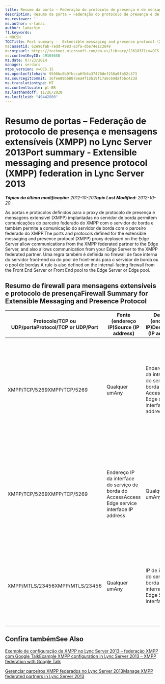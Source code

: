 ```yaml
---
title: Resumo da porta – Federação do protocolo de presença e de mensagens extensíveis (XMPP)
description: Resumo da porta – Federação do protocolo de presença e de mensagens extensíveis (XMPP).
ms.reviewer: ''
ms.author: v-lanac
author: lanachin
f1.keywords:
- NOCSH
TOCTitle: Port summary -  Extensible messaging and presence protocol (XMPP) federation
ms:assetid: 62e98fab-7add-4983-a3fa-dbe74e1c3849
ms:mtpsurl: https://technet.microsoft.com/en-us/library/JJ618371(v=OCS.15)
ms:contentKeyID: 49105658
ms.date: 07/23/2014
manager: serdars
mtps_version: v=OCS.15
ms.openlocfilehash: 9508bc8b9fbcca6fb6a37478def258a9fa52c373
ms.sourcegitcommit: 36fee89bb887bea4f18b19f17a8c69daf5bc423d
ms.translationtype: MT
ms.contentlocale: pt-BR
ms.lasthandoff: 11/26/2020
ms.locfileid: "49442800"
---
```

# <a name="port-summary---extensible-messaging-and-presence-protocol-xmpp-federation-in-lync-server-2013"></a><span data-ttu-id="c4463-103">Resumo de portas – Federação de protocolo de presença e mensagens extensíveis (XMPP) no Lync Server 2013</span><span class="sxs-lookup"><span data-stu-id="c4463-103">Port summary - Extensible messaging and presence protocol (XMPP) federation in Lync Server 2013</span></span>

<div data-xmlns="http://www.w3.org/1999/xhtml">

<div class="topic" data-xmlns="http://www.w3.org/1999/xhtml" data-msxsl="urn:schemas-microsoft-com:xslt" data-cs="https://msdn.microsoft.com/">

<div data-asp="https://msdn2.microsoft.com/asp">



</div>

<div id="mainSection">

<div id="mainBody"><span data-ttu-id="c4463-104">

<span> </span></span><span class="sxs-lookup"><span data-stu-id="c4463-104">

<span> </span></span></span>

<span data-ttu-id="c4463-105">_**Tópico da última modificação:** 2012-10-20_</span><span class="sxs-lookup"><span data-stu-id="c4463-105">_**Topic Last Modified:** 2012-10-20_</span></span>

<span data-ttu-id="c4463-106">As portas e protocolos definidos para o proxy de protocolo de presença e mensagens extensível (XMPP) implantadas no servidor de borda permitem comunicações do parceiro federado do XMPP com o servidor de borda e também permite a comunicação do servidor de borda com o parceiro federado do XMPP.</span><span class="sxs-lookup"><span data-stu-id="c4463-106">The ports and protocols defined for the extensible messaging and presence protocol (XMPP) proxy deployed on the Edge Server allow communications from the XMPP federated partner to the Edge Server, and also allows communication from your Edge Server to the XMPP federated partner.</span></span> <span data-ttu-id="c4463-107">Uma regra também é definida no firewall de face interna do servidor front-end ou do pool de front-ends para o servidor de borda ou o pool de bordas.</span><span class="sxs-lookup"><span data-stu-id="c4463-107">A rule is also defined on the internal-facing firewall from the Front End Server or Front End pool to the Edge Server or Edge pool.</span></span>

<div>

## <a name="firewall-summary-for-extensible-messaging-and-presence-protocol"></a><span data-ttu-id="c4463-108">Resumo de firewall para mensagens extensíveis e protocolo de presença</span><span class="sxs-lookup"><span data-stu-id="c4463-108">Firewall Summary for Extensible Messaging and Presence Protocol</span></span>


<table>
<colgroup>
<col style="width: 25%" />
<col style="width: 25%" />
<col style="width: 25%" />
<col style="width: 25%" />
</colgroup>
<thead>
<tr class="header">
<th><span data-ttu-id="c4463-109">Protocolo/TCP ou UDP/porta</span><span class="sxs-lookup"><span data-stu-id="c4463-109">Protocol/TCP or UDP/Port</span></span></th>
<th><span data-ttu-id="c4463-110">Fonte (endereço IP)</span><span class="sxs-lookup"><span data-stu-id="c4463-110">Source (IP address)</span></span></th>
<th><span data-ttu-id="c4463-111">Destino (endereço IP)</span><span class="sxs-lookup"><span data-stu-id="c4463-111">Destination (IP address)</span></span></th>
<th><span data-ttu-id="c4463-112">Comentários</span><span class="sxs-lookup"><span data-stu-id="c4463-112">Comments</span></span></th>
</tr>
</thead>
<tbody>
<tr class="odd">
<td><p><span data-ttu-id="c4463-113">XMPP/TCP/5269</span><span class="sxs-lookup"><span data-stu-id="c4463-113">XMPP/TCP/5269</span></span></p></td>
<td><p><span data-ttu-id="c4463-114">Qualquer um</span><span class="sxs-lookup"><span data-stu-id="c4463-114">Any</span></span></p></td>
<td><p><span data-ttu-id="c4463-115">Endereço IP da interface do serviço de borda do Access</span><span class="sxs-lookup"><span data-stu-id="c4463-115">Access Edge service interface IP address</span></span></p></td>
<td><p><span data-ttu-id="c4463-116">Porta de comunicação de servidor para servidor padrão para XMPP.</span><span class="sxs-lookup"><span data-stu-id="c4463-116">Standard server-to-server communication port for XMPP.</span></span> <span data-ttu-id="c4463-117">Permite a comunicação com o servidor de borda XMPP o proxy de parceiros de XMPP federado</span><span class="sxs-lookup"><span data-stu-id="c4463-117">Allows communication to the Edge Server XMPP proxy from federated XMPP partners</span></span></p></td>
</tr>
<tr class="even">
<td><p><span data-ttu-id="c4463-118">XMPP/TCP/5269</span><span class="sxs-lookup"><span data-stu-id="c4463-118">XMPP/TCP/5269</span></span></p></td>
<td><p><span data-ttu-id="c4463-119">Endereço IP da interface do serviço de borda do Access</span><span class="sxs-lookup"><span data-stu-id="c4463-119">Access Edge service interface IP address</span></span></p></td>
<td><p><span data-ttu-id="c4463-120">Qualquer um</span><span class="sxs-lookup"><span data-stu-id="c4463-120">Any</span></span></p></td>
<td><p><span data-ttu-id="c4463-121">Porta de comunicação de servidor para servidor padrão para XMPP.</span><span class="sxs-lookup"><span data-stu-id="c4463-121">Standard server-to-server communication port for XMPP.</span></span> <span data-ttu-id="c4463-122">Permite a comunicação do proxy do servidor de borda XMPP com parceiros do XMPP federado</span><span class="sxs-lookup"><span data-stu-id="c4463-122">Allows communication from the Edge Server XMPP proxy to federated XMPP partners</span></span></p></td>
</tr>
<tr class="odd">
<td><p><span data-ttu-id="c4463-123">XMPP/MTLS/23456</span><span class="sxs-lookup"><span data-stu-id="c4463-123">XMPP/MTLS/23456</span></span></p></td>
<td><p><span data-ttu-id="c4463-124">Qualquer um</span><span class="sxs-lookup"><span data-stu-id="c4463-124">Any</span></span></p></td>
<td><p><span data-ttu-id="c4463-125">IP de interface do servidor de borda interna</span><span class="sxs-lookup"><span data-stu-id="c4463-125">Internal Edge Server Interface IP</span></span></p></td>
<td><p><span data-ttu-id="c4463-126">Tráfego de XMPP interno do Gateway XMPP no servidor front-end ou do pool de front-end para o servidor de borda</span><span class="sxs-lookup"><span data-stu-id="c4463-126">Internal XMPP traffic from the XMPP Gateway on the Front End Server or Front End pool to the Edge Server</span></span></p></td>
</tr>
</tbody>
</table>


</div>

<div>

## <a name="see-also"></a><span data-ttu-id="c4463-127">Confira também</span><span class="sxs-lookup"><span data-stu-id="c4463-127">See Also</span></span>


[<span data-ttu-id="c4463-128">Exemplo de configuração de XMPP no Lync Server 2013 – federação XMPP com Google Talk</span><span class="sxs-lookup"><span data-stu-id="c4463-128">Example XMPP configuration in Lync Server 2013 – XMPP federation with Google Talk</span></span>](lync-server-2013-example-xmpp-configuration-–-xmpp-federation-with-google-talk.md)  


[<span data-ttu-id="c4463-129">Gerenciar parceiros XMPP federados no Lync Server 2013</span><span class="sxs-lookup"><span data-stu-id="c4463-129">Manage XMPP federated partners in Lync Server 2013</span></span>](lync-server-2013-manage-xmpp-federated-partners-for-your-organization.md)  
  

<span data-ttu-id="c4463-130"></div>

</div>

<span> </span>

</div>

</div>

</span><span class="sxs-lookup"><span data-stu-id="c4463-130"></div>

</div>

<span> </span>

</div>

</div>

</span></span></div>

